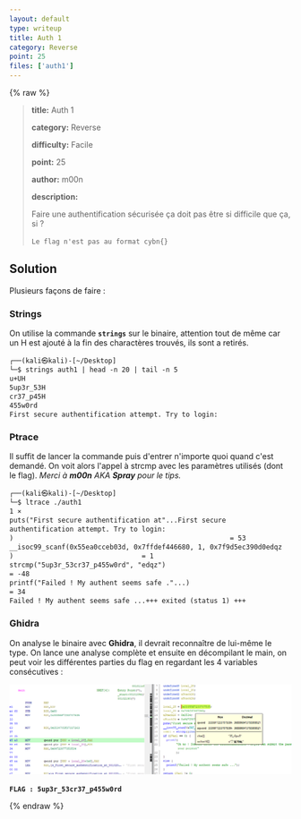 ```yaml
---
layout: default
type: writeup
title: Auth 1
category: Reverse
point: 25
files: ['auth1']
---
```


{% raw %}
> **title:** Auth 1
>
> **category:** Reverse
>
> **difficulty:** Facile
>
> **point:** 25
>
> **author:** m00n
>
> **description:**
>
> Faire une authentification sécurisée ça doit pas être si difficile que ça, si ?  
>
> ``Le flag n'est pas au format cybn{}``
>
> 

## Solution

Plusieurs façons de faire :

### Strings

On utilise la commande **`strings`** sur le binaire, attention tout de même car un H est ajouté à la fin des charactères trouvés, ils sont a retirés.

```
┌──(kali㉿kali)-[~/Desktop]
└─$ strings auth1 | head -n 20 | tail -n 5
u+UH
5up3r_53H
cr37_p45H
455w0rd
First secure authentification attempt. Try to login:
```

### Ptrace

Il suffit de lancer la commande puis d'entrer n'importe quoi quand c'est demandé. On voit alors l'appel à strcmp avec les paramètres utilisés (dont le flag). *Merci à **m00n** AKA **Spray** pour le tips.* 

```
┌──(kali㉿kali)-[~/Desktop]
└─$ ltrace ./auth1                                                                                                                                       1 ⨯
puts("First secure authentification at"...First secure authentification attempt. Try to login:
)                                                      = 53
__isoc99_scanf(0x55ea0cceb03d, 0x7ffdef446680, 1, 0x7f9d5ec390d0edqz
)                                = 1
strcmp("5up3r_53cr37_p455w0rd", "edqz")                                                          = -48
printf("Failed ! My authent seems safe ."...)                                                    = 34
Failed ! My authent seems safe ...+++ exited (status 1) +++
```

### Ghidra

On analyse le binaire avec **Ghidra**, il devrait reconnaître de lui-même le type. On lance une analyse complète et ensuite en décompilant le main, on peut voir les différentes parties du flag en regardant les 4 variables consécutives :

![Ghidra](images/ghidra.png)

**`FLAG : 5up3r_53cr37_p455w0rd`**

{% endraw %}
